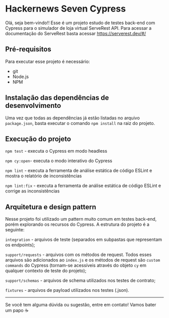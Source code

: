 # Hackernews Seven Cypress

Olá, seja bem-vindo!! Esse é um projeto estudo de testes back-end com Cypress para o simulador de loja virtual ServeRest API. Para acessar a documentação do ServeRest basta acessar https://serverest.dev/#/

## Pré-requisitos

Para executar esse projeto é necessário:

- git
- Node.js
- NPM

## Instalação das dependências de desenvolvimento

Uma vez que todas as dependências já estão listadas no arquivo `package.json`, basta executar o comando `npm install` na raiz do projeto.

## Execução do projeto

`npm test` - executa o Cypress em modo headless

`npm cy:open`- executa o modo interativo do Cypress

`npm lint` - executa a ferramenta de análise estática de código ESLint e mostra o relatório de inconsistências

`npm lint:fix` - executa a ferramenta de análise estática de código ESLint e corrige as inconsistências

## Arquitetura e design pattern

Nesse projeto foi utilizado um pattern muito comum em testes back-end, porém explorando os recursos do Cypress. A estrutura do projeto é a seguinte:

`integration` - arquivos de teste (separados em subpastas que representam os endpoints);

`support/requests` - arquivos com os métodos de request. Todos esses arquivos são adicionados ao `index.js` e os métodos de request são `custom commands` do Cypress (tornam-se acessíveis através do objeto `cy` em qualquer contexto de teste do projeto);

`support/schemas` - arquivos de schema utilizados nos testes de contrato;

`fixtures` - arquivos de payload utilizados nos testes (.json).
___

Se você tem alguma dúvida ou sugestão, entre em contato! Vamos bater um papo ☕